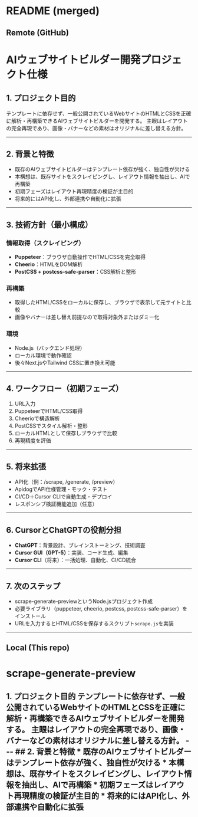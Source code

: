 # README (merged)

## Remote (GitHub)

# AIウェブサイトビルダー開発プロジェクト仕様

## 1. プロジェクト目的

テンプレートに依存せず、一般公開されているWebサイトのHTMLとCSSを正確に解析・再構築できるAIウェブサイトビルダーを開発する。
主眼はレイアウトの完全再現であり、画像・バナーなどの素材はオリジナルに差し替える方針。

---

## 2. 背景と特徴

* 既存のAIウェブサイトビルダーはテンプレート依存が強く、独自性が欠ける
* 本構想は、既存サイトをスクレイピングし、レイアウト情報を抽出し、AIで再構築
* 初期フェーズはレイアウト再現精度の検証が主目的
* 将来的にはAPI化し、外部連携や自動化に拡張

---

## 3. 技術方針（最小構成）

### 情報取得（スクレイピング）

* **Puppeteer**：ブラウザ自動操作でHTML/CSSを完全取得
* **Cheerio**：HTMLをDOM解析
* **PostCSS + postcss-safe-parser**：CSS解析と整形

### 再構築

* 取得したHTML/CSSをローカルに保存し、ブラウザで表示して元サイトと比較
* 画像やバナーは差し替え前提なので取得対象外またはダミー化

### 環境

* Node.js（バックエンド処理）
* ローカル環境で動作確認
* 後々Next.jsやTailwind CSSに置き換え可能

---

## 4. ワークフロー（初期フェーズ）

1. URL入力
2. PuppeteerでHTML/CSS取得
3. Cheerioで構造解析
4. PostCSSでスタイル解析・整形
5. ローカルHTMLとして保存しブラウザで比較
6. 再現精度を評価

---

## 5. 将来拡張

* API化（例：/scrape, /generate, /preview）
* ApidogでAPI仕様管理・モック・テスト
* CI/CD＋Cursor CLIで自動生成・デプロイ
* レスポンシブ検証機能追加（任意）

---

## 6. CursorとChatGPTの役割分担

* **ChatGPT**：背景設計、ブレインストーミング、技術調査
* **Cursor GUI（GPT-5）**：実装、コード生成、編集
* **Cursor CLI**（将来）：一括処理、自動化、CI/CD統合

---

## 7. 次のステップ

* scrape-generate-previewというNode.jsプロジェクト作成
* 必要ライブラリ（puppeteer, cheerio, postcss, postcss-safe-parser）をインストール
* URLを入力するとHTML/CSSを保存するスクリプト`scrape.js`を実装


---

## Local (This repo)

# scrape-generate-preview
## 1. プロジェクト目的  テンプレートに依存せず、一般公開されているWebサイトのHTMLとCSSを正確に解析・再構築できるAIウェブサイトビルダーを開発する。 主眼はレイアウトの完全再現であり、画像・バナーなどの素材はオリジナルに差し替える方針。  ---  ## 2. 背景と特徴  * 既存のAIウェブサイトビルダーはテンプレート依存が強く、独自性が欠ける * 本構想は、既存サイトをスクレイピングし、レイアウト情報を抽出し、AIで再構築 * 初期フェーズはレイアウト再現精度の検証が主目的 * 将来的にはAPI化し、外部連携や自動化に拡張
